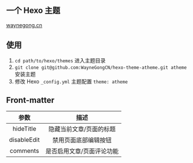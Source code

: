 ## 一个 Hexo 主题

[waynegong.cn](https://waynegong.cn)

## 使用

1. `cd path/to/hexo/themes` 进入主题目录
2. `git clone git@github.com:WayneGongCN/hexo-theme-atheme.git atheme` 安装主题
3. 修改 Hexo `_config.yml` 主题配置 `theme: atheme`

## Front-matter

|    参数     |           描述            |
|:-----------:|:-----------------------:|
|  hideTitle  |  隐藏当前文章/页面的标题  |
| disableEdit |   禁用页面底部编辑按钮    |
|  comments   | 是否启用文章/页面评论功能 |
